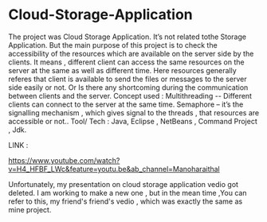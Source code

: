 # Cloud-Storage-Application
The project was Cloud Storage Application. It’s not related tothe Storage Application. But the main purpose of this project is to check the accessibility of the resources which are available on the server side by the clients. It means , different client can access the same resources on the server at the same as well as different time. Here resources generally referes that client is available to send the files or messages to the server side easily or not. Or Is there any shortcoming during the communication between clients and the server. Concept used : Multithreading -- Different clients can connect to the server at the same time. Semaphore – it’s the signalling mechanism , which gives signal to the threads , that resources are accessible or not.. Tool/ Tech : Java, Eclipse , NetBeans , Command Project , Jdk.



LINK :

https://www.youtube.com/watch?v=H4_HFBF_LWc&feature=youtu.be&ab_channel=Manoharaithal

Unfortunately, my presentation on cloud storage application vedio got deleted. I am working to make a new one , but in the mean time ,You can refer to this, my friend's friend's vedio , which was exactly the same as mine project.

